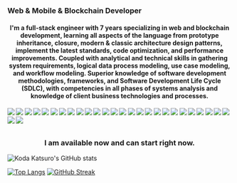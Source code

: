 ### Web & Mobile & Blockchain Developer

<h4 align="center">I'm a full-stack engineer with 7 years specializing in web and blockchain development, learning all aspects of the language from prototype inheritance, closure, modern & classic architecture design patterns, implement the latest standards, code optimization, and performance improvements.
Coupled with analytical and technical skills in gathering system requirements, logical data process modeling, use case modeling, and workflow modeling.
Superior knowledge of software development methodologies, frameworks, and Software Development Life Cycle (SDLC), with competencies in all phases of systems analysis and knowledge of client business technologies and processes.</h4>

#### ![](https://img.shields.io/badge/Vue-blue) ![](https://img.shields.io/badge/Nuxt-blue) ![](https://img.shields.io/badge/React-blue) ![](https://img.shields.io/badge/Next-blue) ![](https://img.shields.io/badge/Node-blue) ![](https://img.shields.io/badge/Database-blue) ![](https://img.shields.io/badge/Tailwind-blue) ![](https://img.shields.io/badge/AWS-blue) ![](https://img.shields.io/badge/Web3.js-blue) ![](https://img.shields.io/badge/Ethers.js-blue) ![](https://img.shields.io/badge/Blockchain-blue) ![](https://img.shields.io/badge/Ethereum-blue) ![](https://img.shields.io/badge/Solidity-blue) ![](https://img.shields.io/badge/Solana-blue) ![](https://img.shields.io/badge/Tezos-blue) ![](https://img.shields.io/badge/Angular-blue) ![](https://img.shields.io/badge/Web3-blue) ![](https://img.shields.io/badge/Smart%Contract-blue) ![](https://img.shields.io/badge/Golang-blue) ![](https://img.shields.io/badge/Django-blue) ![](https://img.shields.io/badge/Python-blue) ![](https://img.shields.io/badge/Rust-blue) ![](https://img.shields.io/badge/PostgreSQL-blue) ![](https://img.shields.io/badge/AWS-blue) ![](https://img.shields.io/badge/GoDaddy-blue) ![](https://img.shields.io/badge/PHP-blue) ![](https://img.shields.io/badge/Laravel-blue) ![](https://img.shields.io/badge/CodeIgniter-blue)

##

<h3 align="center">I am available now and can start right now.</h3>

![Koda Katsuro's GitHub stats](https://github-readme-stats.vercel.app/api?username=SemAngel&theme=radical&hide_border=true&show_icons=true)

[![Top Langs](https://github-readme-stats.vercel.app/api/top-langs/?username=SemAngel&hide=PHP,html,c&theme=radical&hide_border=true)](https://github.com/anuraghazra/github-readme-stats)
[![GitHub Streak](http://github-readme-streak-stats.herokuapp.com?user=SemAngel&theme=radical&hide_border=true)](https://git.io/streak-stats)

